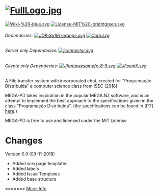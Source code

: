 [![FullLogo.jpg](https://i.postimg.cc/25mVxV5j/FullLogo.jpg)](https://postimg.cc/18CmmR6b)
=======

[![Wiki-%20-blue.svg](https://img.shields.io/badge/Wiki-%20-blue.svg)](https://github.com/Filmaluco/MEGA-PD/wiki)
[![License-MIT%20-brightgreen.svg](https://img.shields.io/badge/License-MIT%20-brightgreen.svg)](https://github.com/Filmaluco/MEGA-PD/blob/master/LICENSE)


###### Dependecies: [![JDK-8u191-orange.svg](https://img.shields.io/badge/JDK-8u191-orange.svg)](https://www.oracle.com/technetwork/java/javase/8u191-relnotes-5032181.html) [![Core.svg](https://img.shields.io/badge/Core-2.3-orange.svg)](https://github.com/Filmaluco/MEGA-PD/releases/tag/2.3) 
###### Server only Dependecies: [![jconnector.svg](https://img.shields.io/badge/ConnectorJ-8.0.13-orange.svg)](https://dev.mysql.com/downloads/connector/j/8.0.html)
###### Cliente only Dependecies: [![Jfontawesomefx-8-9.svg](https://img.shields.io/badge/fontawesomefx-8.9-orange.svg)](https://bitbucket.org/Jerady/fontawesomefx/downloads/) [![JFoeniX.svg](https://img.shields.io/badge/JFoeniX-8.0.7-orange.svg)](https://mvnrepository.com/artifact/com.jfoenix/jfoenix/8.0.7) 
A File transfer system with incorporated chat, created for "Programação Distribuída" a computer science class from ISEC (2018)

MEGA-PD takes inspiration in the popular MEGA.NZ software, and is an attempt to implement the best approach to the specifications given in the class "Programação Distribuída". (the specifications can be found in [PT] [here](https://filmaluco.github.io/MEGA-PD/PD-2018-19-EnunciadoTP_Fase1_v0.pdf).)

MEGA-PD is free to use and licensed under the MIT License


Changes
=======

Version 0.0 (09-11-2018)
* Added wiki page templates
* Added labels
* Added Issue Templates
* Added base structure

=======
[More-Info](https://github.com/Filmaluco/MEGA-PD/wiki)
 
